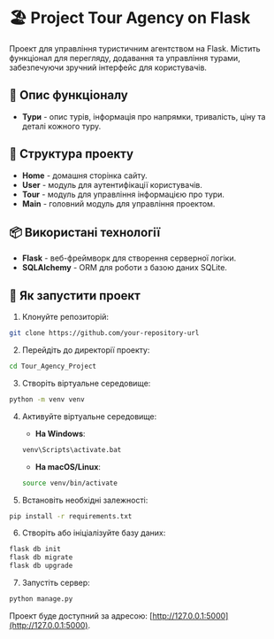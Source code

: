 # 🏖 Project Tour Agency on Flask

Проект для управління туристичним агентством на Flask. Містить функціонал для перегляду, додавання та управління турами, забезпечуючи зручний інтерфейс для користувачів.

## 📜 Опис функціоналу
- **Тури** - опис турів, інформація про напрямки, тривалість, ціну та деталі кожного туру.

## 📂 Структура проекту
- **Home** - домашня сторінка сайту.
- **User** - модуль для аутентифікації користувачів.
- **Tour** - модуль для управління інформацією про тури.
- **Main** - головний модуль для управління проектом.

## 📦 Використані технології
- **Flask** - веб-фреймворк для створення серверної логіки.
- **SQLAlchemy** - ORM для роботи з базою даних SQLite.

## 🚀 Як запустити проект

1. Клонуйте репозиторій:
```bash
git clone https://github.com/your-repository-url
```

2. Перейдіть до директорії проекту:
```bash
cd Tour_Agency_Project
```

3. Створіть віртуальне середовище:
```bash
python -m venv venv
```

4. Активуйте віртуальне середовище:
    - **На Windows**:
    ```bash
    venv\Scripts\activate.bat
    ```
    - **На macOS/Linux**:
    ```bash
    source venv/bin/activate
    ```

5. Встановіть необхідні залежності:
```bash
pip install -r requirements.txt
```

6. Створіть або ініціалізуйте базу даних:
```bash
flask db init
flask db migrate
flask db upgrade
```

7. Запустіть сервер:
```bash
python manage.py
```

Проект буде доступний за адресою: [http://127.0.0.1:5000](http://127.0.0.1:5000).



